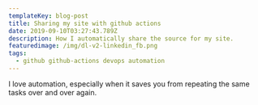 ```yaml
---
templateKey: blog-post
title: Sharing my site with github actions
date: 2019-09-10T03:27:43.789Z
description: How I automatically share the source for my site.
featuredimage: /img/dl-v2-linkedin_fb.png
tags:
  - github github-actions devops automation
---
```

I love automation, especially when it saves you from repeating the same tasks over and over again.
